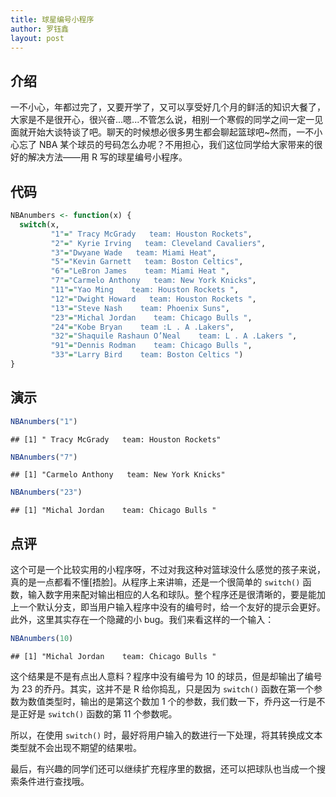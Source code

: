 ```yaml
---
title: 球星编号小程序
author: 罗钰鑫
layout: post
---
```

## 介绍
一不小心，年都过完了，又要开学了，又可以享受好几个月的鲜活的知识大餐了，大家是不是很开心，很兴奋...嗯...不管怎么说，相别一个寒假的同学之间一定一见面就开始大谈特谈了吧。聊天的时候想必很多男生都会聊起篮球吧~然而，一不小心忘了 NBA 某个球员的号码怎么办呢？不用担心，我们这位同学给大家带来的很好的解决方法——用 R 写的球星编号小程序。

## 代码

```r
NBAnumbers <- function(x) {
  switch(x,
         "1"=" Tracy McGrady   team: Houston Rockets",
         "2"=" Kyrie Irving   team: Cleveland Cavaliers",
         "3"="Dwyane Wade   team: Miami Heat",
         "5"="Kevin Garnett   team: Boston Celtics",
         "6"="LeBron James    team: Miami Heat ",
         "7"="Carmelo Anthony   team: New York Knicks",
         "11"="Yao Ming    team: Houston Rockets ",
         "12"="Dwight Howard   team: Houston Rockets ",
         "13"="Steve Nash    team: Phoenix Suns",
         "23"="Michal Jordan    team: Chicago Bulls ",
         "24"="Kobe Bryan    team :L . A .Lakers",
         "32"="Shaquile Rashaun O’Neal    team: L . A .Lakers ",
         "91"="Dennis Rodman    team: Chicago Bulls ",
         "33"="Larry Bird    team: Boston Celtics ")
}
```

## 演示

```r
NBAnumbers("1")
```

```
## [1] " Tracy McGrady   team: Houston Rockets"
```

```r
NBAnumbers("7")
```

```
## [1] "Carmelo Anthony   team: New York Knicks"
```

```r
NBAnumbers("23")
```

```
## [1] "Michal Jordan    team: Chicago Bulls "
```

## 点评
这个可是一个比较实用的小程序呀，不过对我这种对篮球没什么感觉的孩子来说，真的是一点都看不懂[捂脸]。从程序上来讲嘛，还是一个很简单的 `switch()` 函数，输入数字用来配对输出相应的人名和球队。整个程序还是很清晰的，要是能加上一个默认分支，即当用户输入程序中没有的编号时，给一个友好的提示会更好。此外，这里其实存在一个隐藏的小 bug。我们来看这样的一个输入：


```r
NBAnumbers(10)
```

```
## [1] "Michal Jordan    team: Chicago Bulls "
```

这个结果是不是有点出人意料？程序中没有编号为 10 的球员，但是却输出了编号为 23 的乔丹。其实，这并不是 R 给你捣乱，只是因为 `switch()` 函数在第一个参数为数值类型时，输出的是第这个数加 1 个的参数，我们数一下，乔丹这一行是不是正好是 `switch()` 函数的第 11 个参数呢。

所以，在使用 `switch()` 时，最好将用户输入的数进行一下处理，将其转换成文本类型就不会出现不期望的结果啦。

最后，有兴趣的同学们还可以继续扩充程序里的数据，还可以把球队也当成一个搜索条件进行查找哦。

